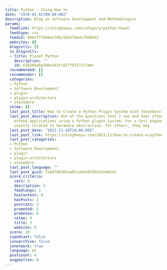 ```yaml
---
title: Python – Ching-Hwa Yu
date: "1970-01-01T00:00:00Z"
description: Blog on Software Development and Methodologies
params:
  feedlink: https://chinghwayu.com/category/python/feed/
  feedtype: rss
  feedid: 60b1ff7d44a170bc5bb379edcf8d0431
  websites: {}
  blogrolls: []
  in_blogrolls:
  - title: Planet Python
    description: ""
    id: 63826648a34be342fc027f97571f1a6c
  recommended: []
  recommender: []
  categories:
  - Python
  - Software Development
  - plugin
  - plugin-architecture
  - stevedore
  relme: {}
  last_post_title: How to Create a Python Plugin System with Stevedore
  last_post_description: One of the questions that I see and hear often is how to
    extend applications using a Python plugin system. For a test engineer, this is
    usually related to hardware abstraction. For others, they may
  last_post_date: "2021-11-30T18:00:00Z"
  last_post_link: https://chinghwayu.com/2021/11/how-to-create-a-python-plugin-system-with-stevedore/
  last_post_categories:
  - Python
  - Software Development
  - plugin
  - plugin-architecture
  - stevedore
  last_post_language: ""
  last_post_guid: 5184f0d101ae05ca6a50f65541be62e2
  score_criteria:
    cats: 0
    description: 3
    feedlangs: 1
    hasContent: 0
    hasPosts: 3
    postcats: 3
    promoted: 5
    promotes: 0
    relme: 0
    title: 3
    website: 0
  score: 18
  ispodcast: false
  isnoarchive: false
  innetwork: true
  language: en
  postcount: 4
  avgpostlen: 0
---
```

